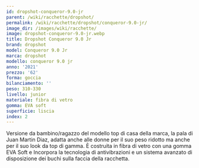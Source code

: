 ```yaml
---
id: dropshot-conqueror-9.0-jr
parent: /wiki/racchette/dropshot/
permalink: /wiki/racchette/dropshot/conqueror-9.0-jr/
image_dir: /images/wiki/racchette/
image: dropshot-conqueror-9.0-jr.webp
title: Dropshot Conqueror 9.0 Jr
brand: dropshot
model: Conqueror 9.0 Jr
marca: dropshot
modello: conqueror 9.0 jr
anno: '2021'
prezzo: '62'
forma: goccia
bilanciamento: ''
peso: 310-330
livello: junior
materiale: fibra di vetro
gomma: EVA soft
superficie: liscia
index: 2
---
```

Versione da bambino/ragazzo del modello top di casa della marca, la pala di Juan Martin Diaz, adatta anche alle donne per il suo peso ridotto ma anche per il suo look da top di gamma. È costruita in fibra di vetro con una gomma EVA Soft e Incorpora la tecnologia di antivibrazioni e un sistema avanzato di disposizione dei buchi sulla faccia della racchetta.